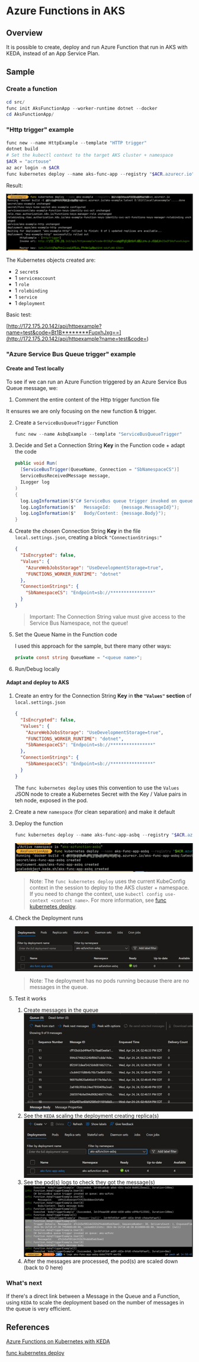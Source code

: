 # Azure Functions in AKS

## Overview

It is possible to create, deploy and run Azure Function that run in AKS with KEDA, instead of an App Service Plan.

## Sample

### Create a function

```powershell
cd src/
func init AksFunctionApp --worker-runtime dotnet --docker
cd AksFunctionApp/
```

### "Http trigger" example

```powershell
func new --name HttpExample --template "HTTP trigger"
dotnet build
# Set the kubectl context to the target AKS cluster + namespace
$ACR = "acrtouse"
az acr login -n $ACR
func kubernetes deploy --name aks-func-app --registry "$ACR.azurecr.io"
```

Result:

![HTTP trigger deployment output](./img/deploy-http-output.jpg)

The Kubernetes objects created are:

- 2 `secret`s
- 1 `serviceaccount`
- 1 `role`
- 1 `rolebinding`
- 1 `service`
- 1 `deployment`

Basic test:

[http://172.175.20.142/api/httpexample?name=test&code=Bt1B********FuoxhJxg==](http://172.175.20.142/api/httpexample?name=test&code=<API key>)

### "Azure Service Bus Queue trigger" example

#### Create and Test locally

To see if we can run an Azure Function triggered by an Azure Service Bus Queue message, we:

1. Comment the entire content of the Http trigger function file

It ensures we are only focusing on the new function & trigger.

2. Create a `ServiceBusQueueTrigger` Function

    ```powershell
    func new --name AsbqExample --template "ServiceBusQueueTrigger"
    ```

3. Decide and Set a Connection String **Key** in the Function code + adapt the code

    ```csharp
    public void Run(
      [ServiceBusTrigger(QueueName, Connection = "SbNamespaceCS")]
      ServiceBusReceivedMessage message,
      ILogger log
    )
    {
      log.LogInformation($"C# ServiceBus queue trigger invoked on queue: {QueueName}");
      log.LogInformation($"   MessageId:    {message.MessageId}");
      log.LogInformation($"   Body/Content: {message.Body}");
    }
    ```

4. Create the chosen Connection String **Key** in the file `local.settings.json`, creating a block `"ConnectionStrings:"`

    ```json
    {
      "IsEncrypted": false,
      "Values": {
        "AzureWebJobsStorage": "UseDevelopmentStorage=true",
        "FUNCTIONS_WORKER_RUNTIME": "dotnet"
      },
      "ConnectionStrings": {
        "SbNamespaceCS": "Endpoint=sb://****************"
      }
    }
    ```

   > Important: The Connection String value must give access to the Service Bus Namespace, not the queue!

5. Set the Queue Name in the Function code

    I used this approach for the sample, but there many other ways:

    ```csharp
    private const string QueueName = "<queue name>";
    ```

6. Run/Debug locally

#### Adapt and deploy to AKS

1. Create an entry for the Connection String **Key** in **the `"Values"` section** of `local.settings.json`

    ```json
    {
      "IsEncrypted": false,
      "Values": {
        "AzureWebJobsStorage": "UseDevelopmentStorage=true",
        "FUNCTIONS_WORKER_RUNTIME": "dotnet",
        "SbNamespaceCS": "Endpoint=sb://****************"
      },
      "ConnectionStrings": {
        "SbNamespaceCS": "Endpoint=sb://****************"
      }
    }
    ```

   The `func kubernetes deploy` uses this convention to use the `Values` JSON node to create a Kubernetes Secret with the Key / Value pairs in teh node, exposed in the pod.

2. Create a new `namespace` (for clean separation) and make it default

3. Deploy the function

    ```powershell
    func kubernetes deploy --name aks-func-app-asbq --registry "$ACR.azurecr.io"
    ```

    ![Service Bus Queue trigger deployment output](./img/deploy-asbq-output.jpg)

    > Note: The `func kubernetes deploy` uses the current KubeConfig context in the session to deploy to the AKS cluster + namespace.
    > If you need to change the context, use `kubectl config use-context <context name>`.
    > For more information, see [func kubernetes deploy](https://learn.microsoft.com/en-us/azure/azure-functions/functions-core-tools-reference?tabs=v2#func-kubernetes-deploy).

4. Check the Deployment runs

    ![Service Bus Queue trigger Kubernetes deployment](./img/asbq-deployment-result.jpg)

    > Note: The deployment has no pods running because there are no messages in the queue.

5. Test it works

    1. Create messages in the queue
    ![Created Messages](./img/created-messages.jpg)
    2. See the `KEDA` scaling the deployment creating replica(s)
    ![Scaled Deployment](./img/scaled-deployment.jpg)
    3. See the pod(s) logs to check they got the message(s)
    ![Pod Logs](./img/pods-logs.jpg)
    4. After the messages are processed, the pod(s) are scaled down (back to 0 here)

### What's next

If there's a direct link between a Message in the Queue and a Function, using `KEDA` to scale the deployment based on the number of messages in the queue is very efficient.

## References

[Azure Functions on Kubernetes with KEDA](https://learn.microsoft.com/en-us/azure/azure-functions/functions-kubernetes-keda)

[func kubernetes deploy](https://learn.microsoft.com/en-us/azure/azure-functions/functions-core-tools-reference?tabs=v2#func-kubernetes-deploy)
